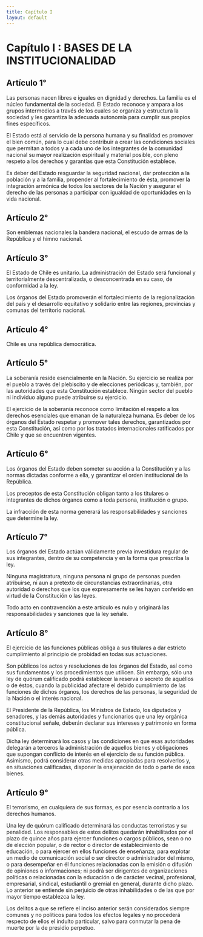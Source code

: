 ```yaml
---
title: Capítulo I
layout: default
---
```


# Capítulo I : BASES DE LA INSTITUCIONALIDAD

## Artículo 1°

Las personas nacen libres e iguales en dignidad y derechos. La familia
es el núcleo fundamental de la sociedad. El Estado reconoce y ampara a
los grupos intermedios a través de los cuales se organiza y estructura
la sociedad y les garantiza la adecuada autonomía para cumplir sus
propios fines específicos.

El Estado está al servicio de la persona humana y su finalidad es
promover el bien común, para lo cual debe contribuir a crear las
condiciones sociales que permitan a todos y a cada uno de los
integrantes de la comunidad nacional su mayor realización espiritual y
material posible, con pleno respeto a los derechos y garantías que esta
Constitución establece.

Es deber del Estado resguardar la seguridad nacional, dar protección a
la población y a la familia, propender al fortalecimiento de ésta,
promover la integración armónica de todos los sectores de la Nación y
asegurar el derecho de las personas a participar con igualdad de
oportunidades en la vida nacional.

## Artículo 2°

Son emblemas nacionales la bandera nacional, el escudo de armas de la
República y el himno nacional.

## Artículo 3°

El Estado de Chile es unitario. La administración del Estado será
funcional y territorialmente descentralizada, o desconcentrada en su
caso, de conformidad a la ley.

Los órganos del Estado promoverán el fortalecimiento de la
regionalización del país y el desarrollo equitativo y solidario entre
las regiones, provincias y comunas del territorio nacional.

## Artículo 4°

Chile es una república democrática.

## Artículo 5°

La soberanía reside esencialmente en la Nación. Su ejercicio se realiza
por el pueblo a través del plebiscito y de elecciones periódicas y,
también, por las autoridades que esta Constitución establece. Ningún
sector del pueblo ni individuo alguno puede atribuirse su ejercicio.

El ejercicio de la soberanía reconoce como limitación el respeto a los
derechos esenciales que emanan de la naturaleza humana. Es deber de los
órganos del Estado respetar y promover tales derechos, garantizados por
esta Constitución, así como por los tratados internacionales ratificados
por Chile y que se encuentren vigentes.

## Artículo 6°

Los órganos del Estado deben someter su acción a la Constitución y a las
normas dictadas conforme a ella, y garantizar el orden institucional de
la República.

Los preceptos de esta Constitución obligan tanto a los titulares o
integrantes de dichos órganos como a toda persona, institución o grupo.

La infracción de esta norma generará las responsabilidades y sanciones
que determine la ley.

## Artículo 7°

Los órganos del Estado actúan válidamente previa investidura regular de
sus integrantes, dentro de su competencia y en la forma que prescriba la
ley.

Ninguna magistratura, ninguna persona ni grupo de personas pueden
atribuirse, ni aun a pretexto de circunstancias extraordinarias, otra
autoridad o derechos que los que expresamente se les hayan conferido en
virtud de la Constitución o las leyes.

Todo acto en contravención a este artículo es nulo y originará las
responsabilidades y sanciones que la ley señale.

## Artículo 8°

El ejercicio de las funciones públicas obliga a sus titulares a dar
estricto cumplimiento al principio de probidad en todas sus actuaciones.

Son públicos los actos y resoluciones de los órganos del Estado, así
como sus fundamentos y los procedimientos que utilicen. Sin embargo,
sólo una ley de quórum calificado podrá establecer la reserva o secreto
de aquéllos o de éstos, cuando la publicidad afectare el debido
cumplimiento de las funciones de dichos órganos, los derechos de las
personas, la seguridad de la Nación o el interés nacional.

El Presidente de la República, los Ministros de Estado, los diputados y
senadores, y las demás autoridades y funcionarios que una ley orgánica
constitucional señale, deberán declarar sus intereses y patrimonio en
forma pública.

Dicha ley determinará los casos y las condiciones en que esas
autoridades delegarán a terceros la administración de aquellos bienes y
obligaciones que supongan conflicto de interés en el ejercicio de su
función pública. Asimismo, podrá considerar otras medidas apropiadas
para resolverlos y, en situaciones calificadas, disponer la enajenación
de todo o parte de esos bienes.

## Artículo 9°

El terrorismo, en cualquiera de sus formas, es por esencia contrario a
los derechos humanos.

Una ley de quórum calificado determinará las conductas terroristas y su
penalidad. Los responsables de estos delitos quedarán inhabilitados por
el plazo de quince años para ejercer funciones o cargos públicos, sean o
no de elección popular, o de rector o director de establecimiento de
educación, o para ejercer en ellos funciones de enseñanza; para explotar
un medio de comunicación social o ser director o administrador del
mismo, o para desempeñar en él funciones relacionadas con la emisión o
difusión de opiniones o informaciones; ni podrá ser dirigentes de
organizaciones políticas o relacionadas con la educación o de carácter
vecinal, profesional, empresarial, sindical, estudiantil o gremial en
general, durante dicho plazo. Lo anterior se entiende sin perjuicio de
otras inhabilidades o de las que por mayor tiempo establezca la ley.

Los delitos a que se refiere el inciso anterior serán considerados
siempre comunes y no políticos para todos los efectos legales y no
procederá respecto de ellos el indulto particular, salvo para conmutar
la pena de muerte por la de presidio perpetuo.

